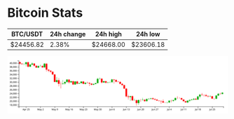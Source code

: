 # Bitcoin Stats

BTC/USDT|24h change|24h high|24h low|
|---|---|---|---|
|$24456.82|2.38%|$24668.00|$23606.18|

<img src="./chart.svg">
